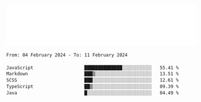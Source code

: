 [![](./hello.svg)](https://blog.yrobot.top?ref=github-yrobot)

<!--START_SECTION:waka-->

```txt
From: 04 February 2024 - To: 11 February 2024

JavaScript                   ██████████████░░░░░░░░░░░   55.41 %
Markdown                     ███▒░░░░░░░░░░░░░░░░░░░░░   13.51 %
SCSS                         ███░░░░░░░░░░░░░░░░░░░░░░   12.61 %
TypeScript                   ██▒░░░░░░░░░░░░░░░░░░░░░░   09.39 %
Java                         █░░░░░░░░░░░░░░░░░░░░░░░░   04.49 %
```

<!--END_SECTION:waka-->
